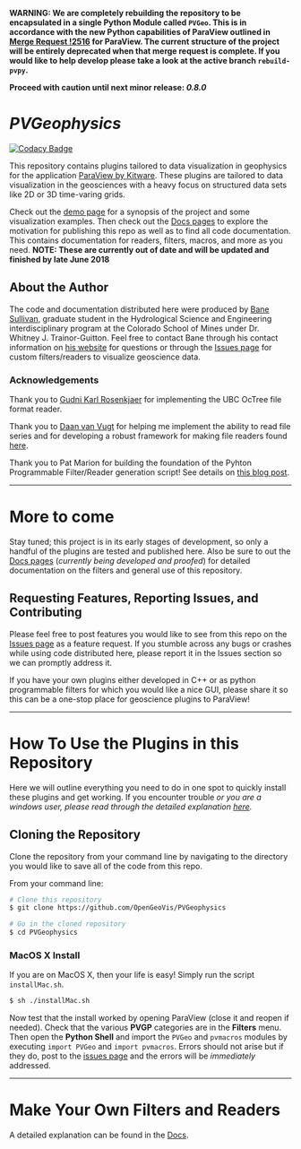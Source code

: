 **WARNING: We are completely rebuilding the repository to be encapsulated in a single Python Module called `PVGeo`. This is in accordance with the new Python capabilities of ParaView outlined in [Merge Request !2516](https://gitlab.kitware.com/paraview/paraview/merge_requests/2516/) for ParaView. The current structure of the project will be entirely deprecated when that merge request is complete. If you would like to help develop please take a look at the active branch `rebuild-pvpy`.**

**Proceed with caution until next minor release: *0.8.0***


# *PVGeophysics*

[![Codacy Badge](https://api.codacy.com/project/badge/Grade/46d8b98101d44fb286420e7289611205)](https://app.codacy.com/app/banesullivan/PVGeophysics?utm_source=github.com&utm_medium=referral&utm_content=OpenGeoVis/PVGeophysics&utm_campaign=badger)

This repository contains plugins tailored to data visualization in geophysics for the application [ParaView by Kitware](https://www.paraview.org). These plugins are tailored to data visualization in the geosciences with a heavy focus on structured data sets like 2D or 3D time-varing grids.

Check out the [demo page](http://demo.pvgp.io/) for a synopsis of the project and some visualization examples. Then check out the [Docs pages](http://pvgp.io/) to explore the motivation for publishing this repo as well as to find all code documentation. This contains documentation for readers, filters, macros, and more as you need. **NOTE: These are currently out of date and will be updated and finished by late June 2018**

## About the Author
The code and documentation distributed here were produced by [Bane Sullivan](http://banesullivan.com), graduate student in the Hydrological Science and Engineering interdisciplinary program at the Colorado School of Mines under Dr. Whitney J. Trainor-Guitton. Feel free to contact Bane through his contact information on [his website](http://banesullivan.com) for questions or through the [Issues page](https://github.com/OpenGeoVis/PVGeophysics/issues) for custom filters/readers to visualize geoscience data.

### Acknowledgements
Thank you to [Gudni Karl Rosenkjaer](https://github.com/grosenkj) for implementing the UBC OcTree file format reader.

Thank you to [Daan van Vugt](https://github.com/Exteris) for helping me implement the ability to read file series and for developing a robust framework for making file readers found [here](https://github.com/Exteris/paraview-python-file-reader).

Thank you to Pat Marion for building the foundation of the Pyhton Programmable Filter/Reader generation script! See details on [this blog post](https://blog.kitware.com/easy-customization-of-the-paraview-python-programmable-filter-property-panel/).


-----
# More to come
Stay tuned; this project is in its early stages of development, so only a handful of the plugins are tested and published here. Also be sure to out the [Docs pages](http://pvgp.io/) (*currently being developed and proofed*) for detailed documentation on the filters and general use of this repository.

## Requesting Features, Reporting Issues, and Contributing
Please feel free to post features you would like to see from this repo on the [Issues page](https://github.com/OpenGeoVis/PVGeophysics/issues) as a feature request. If you stumble across any bugs or crashes while using code distributed here, please report it in the Issues section so we can promptly address it.

If you have your own plugins either developed in C++ or as python programmable filters for which you would like a nice GUI, please share it so this can be a one-stop place for geoscience plugins to ParaView!


-------
# How To Use the Plugins in this Repository
Here we will outline everything you need to do in one spot to quickly install these plugins and get working. If you encounter trouble *or you are a windows user, please read through the detailed explanation [here](http://pvgp.io/overview/getting-started/#install-pvgeophysics).*

## Cloning the Repository
Clone the repository from your command line by navigating to the directory you would like to save all of the code from this repo.

From your command line:

```bash
# Clone this repository
$ git clone https://github.com/OpenGeoVis/PVGeophysics

# Go in the cloned repository
$ cd PVGeophysics
```

### MacOS X Install
If you are on MacOS X, then your life is easy! Simply run the script `installMac.sh`.

```bash
$ sh ./installMac.sh
```

Now test that the install worked by opening ParaView (close it and reopen if needed). Check that the various **PVGP** categories are in the **Filters** menu. Then open the **Python Shell** and import the `PVGeo` and `pvmacros` modules by executing `import PVGeo` and `import pvmacros`. Errors should not arise but if they do, post to the [issues page](https://github.com/OpenGeoVis/PVGeophysics/issues) and the errors will be *immediately* addressed.


-----
# Make Your Own Filters and Readers
A detailed explanation can be found in the [Docs](http://pvgp.io/dev-guide/build-your-own-plugins/).
